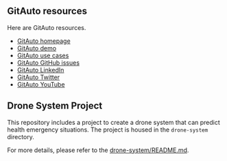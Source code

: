 ## GitAuto resources

Here are GitAuto resources.

- [GitAuto homepage](https://gitauto.ai?utm_source=github&utm_medium=referral)
- [GitAuto demo](https://www.youtube.com/watch?v=wnIi73WR1kE)
- [GitAuto use cases](https://gitauto.ai/blog?utm_source=github&utm_medium=referral)
- [GitAuto GitHub issues](https://github.com/gitautoai/gitauto/issues)
- [GitAuto LinkedIn](https://www.linkedin.com/company/gitauto/)
- [GitAuto Twitter](https://x.com/gitautoai)
- [GitAuto YouTube](https://youtube.com/@gitauto)

## Drone System Project

This repository includes a project to create a drone system that can predict health emergency situations. The project is housed in the `drone-system` directory.

For more details, please refer to the [drone-system/README.md](drone-system/README.md).
